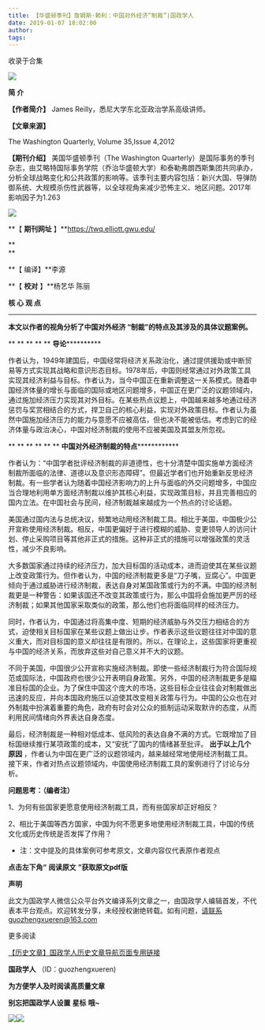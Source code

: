 ```yaml
---
title: 【华盛顿季刊】詹姆斯·赖利：中国对外经济“制裁”|国政学人
date: 2019-01-07 18:02:00
author: 
tags: 
---
```



收录于合集

![](/images/3400/2.gif)

  

**简 介**

 **【作者简介】** James Reilly，悉尼大学东北亚政治学系高级讲师。

 **【文章来源】**

The Washington Quarterly, Volume 35,Issue 4,2012

**【期刊介绍】** 美国华盛顿季刊（The Washington
Quarterly）是国际事务的季刊杂志，由艾略特国际事务学院（乔治华盛顿大学）和泰勒弗朗西斯集团共同承办，分析全球战略变化和公共政策的影响等。该季刊主要内容包括：新兴大国、导弹防御系统、大规模杀伤性武器等，以全球视角来减少恐怖主义、地区问题。2017年影响因子为1.263

  

![](/images/3400/3.png)

  

 **【 **期刊网址** 】**https://twq.elliott.gwu.edu/

 **  
**

 **【 编译】**李源

 **【 **校对** 】**杨艺华 陈丽

 **核 心 观 点**

 ****

  

 **本文以作者的视角分析了中国对外经济 “制裁”的特点及其涉及的具体议题案例。**

  

 ** ** ** ** ** **导论************

  

作者认为，1949年建国后，中国经常将经济关系政治化，通过提供援助或中断贸易等方式实现其战略和意识形态目标。1978年后，中国则经常通过对外政策工具实现其经济利益与目标。作者认为，当今中国正在重新调整这一关系模式。随着中国经济体量的增长与面临的国际或地区问题增多，中国正在更广泛的议题领域内，通过施加经济压力实现其对外目标。在某些热点议题上，中国越来越多地通过经济惩罚与奖赏相结合的方式，捍卫自己的核心利益，实现对外政策目标。作者认为虽然中国施加经济压力的能力与意愿不应被高估，但也决不能被低估。考虑到它的经济体量与政治决心，中国对经济制裁的使用不应被美国及其盟友所忽视。

  

 ** ** ** ** ** ** **中国对外经济制裁的特点**************

  

作者认为：“中国学者批评经济制裁的非道德性，也十分清楚中国实施单方面经济制裁所面临的法律、道德以及意识形态障碍”。但最近学者们也开始重新反思经济制裁。有一些学者认为随着中国经济影响力的上升与面临的外交问题增多，中国应当合理地利用单方面经济制裁以维护其核心利益，实现政策目标，并且完善相应的国内立法。在中国社会与民间，经济制裁越来越成为一个热点的讨论话题。

美国通过国内法与总统决议，频繁地动用经济制裁工具。相比于美国，中国极少公开宣称使用经济制裁。相反，中国更偏好于进行模糊的威胁、变更领导人的访问计划、停止采购项目等其他非正式的措施。这种非正式的措施可以增强政策的灵活性，减少不良影响。

大多数国家通过持续的经济压力，加大目标国的活动成本，进而迫使其在某些议题上改变政策行为。但作者认为，中国的经济制裁更多是“刀子嘴，豆腐心”。中国更倾向于通过威胁进行经济制裁，表达自身对某国政策或行为的不满。中国的经济制裁更是一种警告：如果该国还不改变其政策或行为，那么中国将会施加更严厉的经济制裁；如果其他国家采取类似的政策，那么他们也将面临同样的经济压力。

同时，作者认为，中国通过将高集中度、短期的经济威胁与外交压力相结合的方式，迫使相关目标国家在某些议题上做出让步。作者表示这些议题往往对中国的意义重大，而对目标国的意义却往往是有限的。所以，在理论上，这些国家将更重视与中国的经济关系，而放弃这些对自己意义并不大的议题。

不同于美国，中国很少公开宣称实施经济制裁。即使一些经济制裁行为符合国际规范或国际法，中国政府也很少公开表明自身政策。另外，中国的经济制裁更多是瞄准目标国的企业。为了保住中国这个庞大的市场，这些目标企业往往会对制裁做出迅速的反应，并向本国政府施压以迫使其改变相关政策与行为。中国的公众也在对外制裁中扮演着重要的角色，政府有时会对公众的抵制运动采取默许的态度，从而利用民间情绪向外界表达自身态度。

最后，经济制裁是一种相对低成本、低风险的表达自身不满的方式。它既增加了目标国继续推行某项政策的成本，又“安抚”了国内的情绪甚至批评。
**出于以上几个原因**
，作者认为中国在更广泛的议题领域内，越来越经常地使用经济制裁工具。接下来，作者对热点议题领域内，中国使用经济制裁工具的案例进行了讨论与分析。

**问题思考：（编者注）**

1、为何有些国家更愿意使用经济制裁工具，而有些国家却正好相反？

2、相比于美国等西方国家，中国为何不愿更多地使用经济制裁工具，中国的传统文化或历史传统是否发挥了作用？

* 注：文中提及的具体案例可参考原文，文章内容仅代表原作者观点

  

 **点击左下角“** **阅读原文** **”获取原文pdf版**  

 **声明**

此文为国政学人微信公众平台外文编译系列文章之一，由国政学人编辑首发，不代表本平台观点。欢迎转发分享，未经授权谢绝转载。如有问题，请联系guozhengxueren@163.com

  

更多阅读

[【历史文章】国政学人历史文章导航页面专用链接](http://mp.weixin.qq.com/s?__biz=MzI3MTYzMzE5Mw==&mid=2247487647&idx=4&sn=713bf729dca089516e8f304f88955380&chksm=eb3f8ed9dc4807cf89f3e211dd726289dd92edc62a6a8e19953bf2b366bbeffb59d285e95119&scene=21#wechat_redirect)

  

 **国政学人** （ID：guozhengxueren)

  

 **为方便学人及时阅读高质量文章**

 **别忘把国政学人设置** **星标** **哦~**

![](/images/3400/4.gif)![](/images/3400/5.gif)


